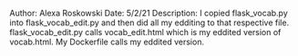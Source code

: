Author: Alexa Roskowski
Date: 5/2/21
Description: I copied flask_vocab.py into flask_vocab_edit.py and then did all my edditing to that respective file. flask_vocab_edit.py calls vocab_edit.html which is my eddited version of vocab.html. My Dockerfile calls my eddited version.
